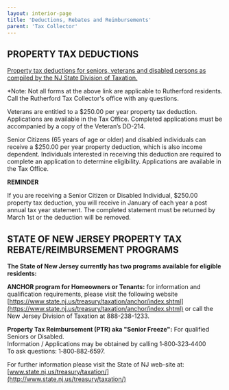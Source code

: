 ```yaml
---
layout: interior-page
title: 'Deductions, Rebates and Reimbursements'
parent: 'Tax Collector'
---
```


## PROPERTY TAX DEDUCTIONS

[Property tax deductions for seniors, veterans and disabled persons as compiled by the NJ State Division of Taxation.](https://www.state.nj.us/treasury/taxation/prntlpt.shtml)

*Note: Not all forms at the above link are applicable to Rutherford residents. Call the Rutherford Tax Collector's office with any questions. 

Veterans are entitled to a $250.00 per year property tax deduction. Applications are available in the Tax Office. Completed applications must be accompanied by a copy of the Veteran’s DD-214.

Senior Citizens (65 years of age or older) and disabled individuals can receive a $250.00 per year property deduction, which is also income dependent. Individuals interested in receiving this deduction are required to complete an application to determine eligibility. Applications are available in the Tax Office.
 
**REMINDER**

If you are receiving a Senior Citizen or Disabled Individual, $250.00 property tax deduction, you will receive in January of each year a post annual tax year statement. The completed statement must be returned by March 1st or the deduction will be removed.


## STATE OF NEW JERSEY PROPERTY TAX REBATE/REIMBURSEMENT PROGRAMS

**The State of New Jersey currently has two programs available for eligible residents:**

**ANCHOR program for Homeowners or Tenants:** for information and qualification requirements, please visit the following website 
[https://www.state.nj.us/treasury/taxation/anchor/index.shtml](https://www.state.nj.us/treasury/taxation/anchor/index.shtml) or call the New Jersey Division of Taxation at 888-238-1233.


**Property Tax Reimbursement (PTR) aka "Senior Freeze":** For qualified Seniors or Disabled.  
Information / Applications may be obtained by calling 1‑800‑323‑4400  
To ask questions: 1‑800‑882‑6597.

For further information please visit the State of NJ web-site at:
[www.state.nj.us/treasury/taxation/](http://www.state.nj.us/treasury/taxation/)
